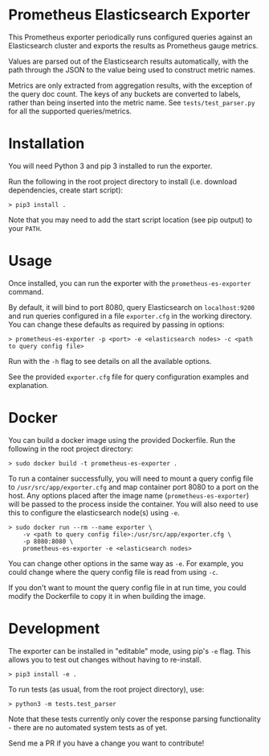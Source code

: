 Prometheus Elasticsearch Exporter
====
This Prometheus exporter periodically runs configured queries against an Elasticsearch cluster and exports the results as Prometheus gauge metrics.

Values are parsed out of the Elasticsearch results automatically, with the path through the JSON to the value being used to construct metric names.

Metrics are only extracted from aggregation results, with the exception of the query doc count. The keys of any buckets are converted to labels, rather than being inserted into the metric name. See `tests/test_parser.py` for all the supported queries/metrics.

# Installation
You will need Python 3 and pip 3 installed to run the exporter.

Run the following in the root project directory to install (i.e. download dependencies, create start script):
```
> pip3 install .
```
Note that you may need to add the start script location (see pip output) to your `PATH`.

# Usage
Once installed, you can run the exporter with the `prometheus-es-exporter` command.

By default, it will bind to port 8080, query Elasticsearch on `localhost:9200` and run queries configured in a file `exporter.cfg` in the working directory. You can change these defaults as required by passing in options:
```
> prometheus-es-exporter -p <port> -e <elasticsearch nodes> -c <path to query config file>
```
Run with the `-h` flag to see details on all the available options.

See the provided `exporter.cfg` file for query configuration examples and explanation.

# Docker
You can build a docker image using the provided Dockerfile. Run the following in the root project directory:
```
> sudo docker build -t prometheus-es-exporter .
```
To run a container successfully, you will need to mount a query config file to `/usr/src/app/exporter.cfg` and map container port 8080 to a port on the host. Any options placed after the image name (`prometheus-es-exporter`) will be passed to the process inside the container. You will also need to use this to configure the elasticsearch node(s) using `-e`.
```
> sudo docker run --rm --name exporter \
    -v <path to query config file>:/usr/src/app/exporter.cfg \
    -p 8080:8080 \
    prometheus-es-exporter -e <elasticsearch nodes>
```
You can change other options in the same way as `-e`. For example, you could change where the query config file is read from using `-c`.

If you don't want to mount the query config file in at run time, you could modify the Dockerfile to copy it in when building the image.

# Development
The exporter can be installed in "editable" mode, using pip's `-e` flag. This allows you to test out changes without having to re-install.
```
> pip3 install -e .
```
To run tests (as usual, from the root project directory), use:
```
> python3 -m tests.test_parser
```
Note that these tests currently only cover the response parsing functionality - there are no automated system tests as of yet.

Send me a PR if you have a change you want to contribute!
